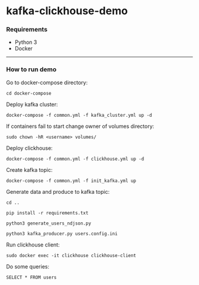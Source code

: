 # kafka-clickhouse-demo

### Requirements
- Python 3
- Docker
---
### How to run demo
Go to docker-compose directory:
```
cd docker-compose
```
Deploy kafka cluster:
```
docker-compose -f common.yml -f kafka_cluster.yml up -d
```
If containers fail to start change owner of volumes directory:
```
sudo chown -hR <username> volumes/
```
Deploy clickhouse:
```
docker-compose -f common.yml -f clickhouse.yml up -d
```
Create kafka topic:
```
docker-compose -f common.yml -f init_kafka.yml up
```
Generate data and produce to kafka topic:
```
cd ..

pip install -r requirements.txt

python3 generate_users_ndjson.py

python3 kafka_producer.py users.config.ini
```
Run clickhouse client:
```
sudo docker exec -it clickhouse clickhouse-client
```
Do some queries:
```
SELECT * FROM users
```